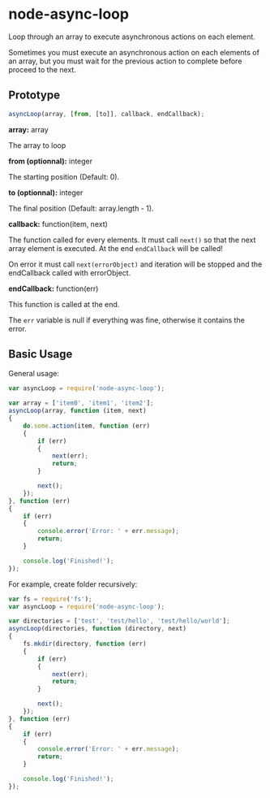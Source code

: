 # node-async-loop
Loop through an array to execute asynchronous actions on each element.

Sometimes you must execute an asynchronous action on each elements of an array, but you must wait for the previous
action to complete before proceed to the next.

## Prototype ##
```js
asyncLoop(array, [from, [to]], callback, endCallback);
```

**array:** array

The array to loop

**from (optionnal):** integer

The starting position (Default: 0).

**to (optionnal):** integer

The final position (Default: array.length - 1).

**callback:** function(item, next)

The function called for every elements.
It must call `next()` so that the next array element is executed.
At the end `endCallback` will be called!

On error it must call `next(errorObject)` and iteration will be stopped and the endCallback called with errorObject.

**endCallback:** function(err)

This function is called at the end.

The `err` variable is null if everything was fine, otherwise it contains the error.

## Basic Usage ##
General usage:
```js
var asyncLoop = require('node-async-loop');

var array = ['item0', 'item1', 'item2'];
asyncLoop(array, function (item, next)
{
    do.some.action(item, function (err)
    {
        if (err)
        {
            next(err);
            return;
        }

        next();
    });
}, function (err)
{
    if (err)
    {
        console.error('Error: ' + err.message);
        return;
    }

    console.log('Finished!');
});
```

For example, create folder recursively:
```js
var fs = require('fs');
var asyncLoop = require('node-async-loop');

var directories = ['test', 'test/hello', 'test/hello/world'];
asyncLoop(directories, function (directory, next)
{
    fs.mkdir(directory, function (err)
    {
        if (err)
        {
            next(err);
            return;
        }

        next();
    });
}, function (err)
{
    if (err)
    {
        console.error('Error: ' + err.message);
        return;
    }

    console.log('Finished!');
});
```
